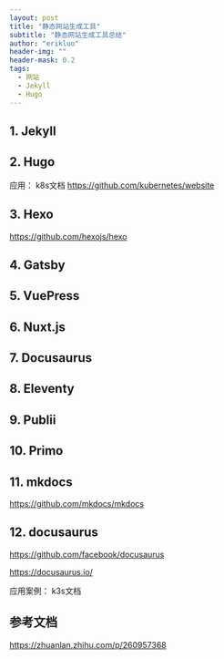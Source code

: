 ```yaml
---
layout: post
title: "静态网站生成工具"
subtitle: "静态网站生成工具总结"
author: "erikluo"
header-img: ""
header-mask: 0.2
tags:
  - 网站 
  - Jekyll 
  - Hugo
---
```


## 1. Jekyll

## 2. Hugo
应用：
k8s文档 <https://github.com/kubernetes/website> 

## 3. Hexo
<https://github.com/hexojs/hexo> 

## 4. Gatsby

## 5. VuePress

## 6. Nuxt.js

## 7. Docusaurus

## 8. Eleventy

## 9. Publii

## 10. Primo

## 11. mkdocs

<https://github.com/mkdocs/mkdocs>

## 12. docusaurus 

<https://github.com/facebook/docusaurus>

<https://docusaurus.io/> 

应用案例： k3s文档 


## 参考文档 

<https://zhuanlan.zhihu.com/p/260957368>
